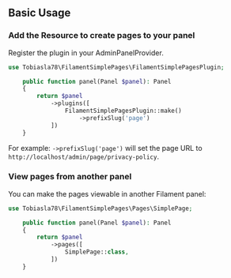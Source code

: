## Basic Usage

### Add the Resource to create pages to your panel

Register the plugin in your AdminPanelProvider.

```php
use Tobiasla78\FilamentSimplePages\FilamentSimplePagesPlugin;

    public function panel(Panel $panel): Panel
    {
        return $panel
            ->plugins([
                FilamentSimplePagesPlugin::make()
                    ->prefixSlug('page')
            ])
    }
```

For example: `->prefixSlug('page')` will set the page URL to `http://localhost/admin/page/privacy-policy`.

### View pages from another panel

You can make the pages viewable in another Filament panel:

```php
use Tobiasla78\FilamentSimplePages\Pages\SimplePage;

    public function panel(Panel $panel): Panel
    {
        return $panel
            ->pages([
                SimplePage::class,
            ])
    }
```